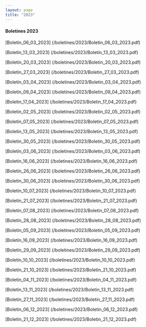 ```yaml
---
layout: page
title: "2023"
---
```


#### Boletines 2023
[Boletín_06_03_2023] (/boletines/2023/Boletin_06_03_2023.pdf)

[Boletín_13_03_2023] (/boletines/2023/Boletin_13_03_2023.pdf)

[Boletín_20_03_2023] (/boletines/2023/Boletin_20_03_2023.pdf)

[Boletín_27_03_2023] (/boletines/2023/Boletin_27_03_2023.pdf)

[Boletín_03_04_2023] (/boletines/2023/Boletin_03_04_2023.pdf)

[Boletín_09_04_2023] (/boletines/2023/Boletin_09_04_2023.pdf)

[Boletín_17_04_2023] (/boletines/2023/Boletin_17_04_2023.pdf)

[Boletín_02_05_2023] (/boletines/2023/Boletin_02_05_2023.pdf)

[Boletín_07_05_2023] (/boletines/2023/Boletin_07_05_2023.pdf)

[Boletín_13_05_2023] (/boletines/2023/Boletin_13_05_2023.pdf)

[Boletín_30_05_2023] (/boletines/2023/Boletin_30_05_2023.pdf)

[Boletín_03_06_2023] (/boletines/2023/Boletin_03_06_2023.pdf)

[Boletín_16_06_2023] (/boletines/2023/Boletin_16_06_2023.pdf)

[Boletín_26_06_2023] (/boletines/2023/Boletin_26_06_2023.pdf)

[Boletín_30_06_2023] (/boletines/2023/Boletin_30_06_2023.pdf)

[Boletín_10_07_2023] (/boletines/2023/Boletin_10_07_2023.pdf)

[Boletín_21_07_2023] (/boletines/2023/Boletin_21_07_2023.pdf)

[Boletín_07_08_2023] (/boletines/2023/Boletin_07_08_2023.pdf)

[Boletín_28_08_2023] (/boletines/2023/Boletin_28_08_2023.pdf)

[Boletín_05_09_2023] (/boletines/2023/Boletin_05_09_2023.pdf)

[Boletín_16_09_2023] (/boletines/2023/Boletin_16_09_2023.pdf)

[Boletín_29_09_2023] (/boletines/2023/Boletin_29_09_2023.pdf)

[Boletín_10_10_2023] (/boletines/2023/Boletin_10_10_2023.pdf)

[Boletín_21_10_2023] (/boletines/2023/Boletin_21_10_2023.pdf)

[Boletín_04_11_2023] (/boletines/2023/Boletin_04_11_2023.pdf)

[Boletín_13_11_2023] (/boletines/2023/Boletin_13_11_2023.pdf)

[Boletín_27_11_2023] (/boletines/2023/Boletin_27_11_2023.pdf)

[Boletín_06_12_2023] (/boletines/2023/Boletin_06_12_2023.pdf)

[Boletín_21_12_2023] (/boletines/2023/Boletin_21_12_2023.pdf)
